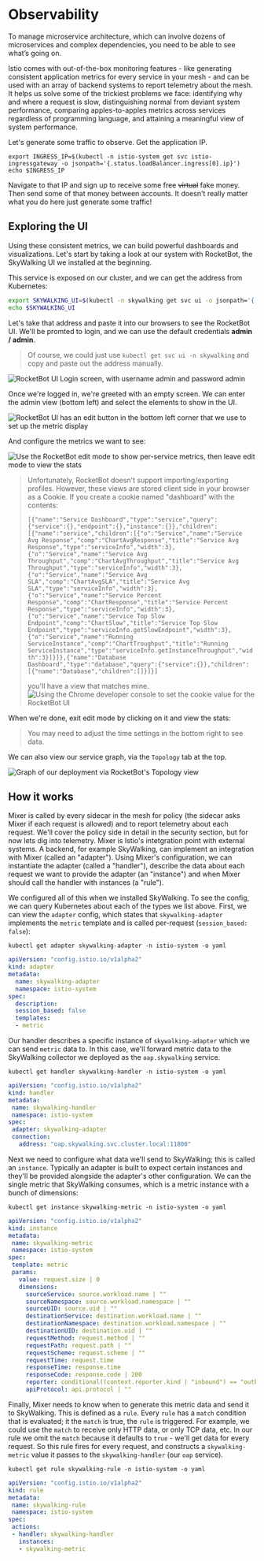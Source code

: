 Observability
=====

To manage microservice architecture, which can involve dozens of microservices and complex dependencies, you need to be able to see what’s going on.

Istio comes with out-of-the-box monitoring features - like generating consistent application metrics for every service in your mesh - and can be used with an array of backend systems to report telemetry about the mesh. It helps us solve some of the trickiest problems we face: identifying why and where a request is slow, distinguishing normal from deviant system performance, comparing apples-to-apples metrics across services regardless of programming language, and attaining a meaningful view of system performance.

Let's generate some traffic to observe. Get the application IP.

```shell
export INGRESS_IP=$(kubectl -n istio-system get svc istio-ingressgateway -o jsonpath='{.status.loadBalancer.ingress[0].ip}')
echo $INGRESS_IP
```

Navigate to that IP and sign up to receive some free ~~virtual~~ fake money. Then send some of that money between accounts. It doesn't really matter what you do here just generate some traffic!

Exploring the UI
----

Using these consistent metrics, we can build powerful dashboards and visualizations. Let's start by taking a look at our system with RocketBot, the SkyWalking UI we installed at the beginning.

This service is exposed on our cluster, and we can get the address from Kubernetes:

```sh
export SKYWALKING_UI=$(kubectl -n skywalking get svc ui -o jsonpath='{.status.loadBalancer.ingress[0].ip}')
echo $SKYWALKING_UI
```

Let's take that address and paste it into our browsers to see the RocketBot UI. We'll be promted to login, and we can use the default credentials **admin / admin**.

> Of course, we could just use `kubectl get svc ui -n skywalking` and copy and paste out the address manually.

![RocketBot UI Login screen, with username admin and password admin](/assets/rocketbot-login.png)

Once we're logged in, we're greeted with an empty screen. We can enter the admin view (bottom left) and select the elements to show in the UI.

![RocketBot UI has an edit button in the bottom left corner that we use to set up the metric display](/assets/rocketbot-editmode.png)

And configure the metrics we want to see:

![Use the RocketBot edit mode to show per-service metrics, then leave edit mode to view the stats](/assets/rocketbot-editmode-selectmetrics.png)

> Unfortunately, RocketBot doesn't support importing/exporting profiles. However, these views are stored client side in your browser as a Cookie. If you create a cookie named "dashboard" with the contents:
>
> ```[{"name":"Service Dashboard","type":"service","query":{"service":{},"endpoint":{},"instance":{}},"children":[{"name":"service","children":[{"o":"Service","name":"Service Avg Response","comp":"ChartAvgResponse","title":"Service Avg Response","type":"serviceInfo","width":3},{"o":"Service","name":"Service Avg Throughput","comp":"ChartAvgThroughput","title":"Service Avg Throughput","type":"serviceInfo","width":3},{"o":"Service","name":"Service Avg SLA","comp":"ChartAvgSLA","title":"Service Avg SLA","type":"serviceInfo","width":3},{"o":"Service","name":"Service Percent Response","comp":"ChartResponse","title":"Service Percent Response","type":"serviceInfo","width":3},{"o":"Service","name":"Service Top Slow Endpoint","comp":"ChartSlow","title":"Service Top Slow Endpoint","type":"serviceInfo.getSlowEndpoint","width":3},{"o":"Service","name":"Running ServiceInstance","comp":"ChartTroughput","title":"Running ServiceInstance","type":"serviceInfo.getInstanceThroughput","width":3}]}]},{"name":"Database Dashboard","type":"database","query":{"service":{}},"children":[{"name":"Database","children":[]}]}]```
>
> you'll have a view that matches mine.
> ![Using the Chrome developer console to set the cookie value for the RocketBot UI](/assets/rocketbot-chromeconsole-cookie.png)

When we're done, exit edit mode by clicking on it and view the stats:
> You may need to adjust the time settings in the bottom right to see data.

We can also view our service graph, via the `Topology` tab at the top.

![Graph of our deployment via RocketBot's Topology view](/assets/rocketbot-graph.png)

<!-- Finally, we can view traces of individual requests. (These traces are used to color the slow nodes red in the Topology view.)

![Trace screen, which shows a trace through the service graph as a tree](TODO: get graph) -->

How it works
---

Mixer is called by every sidecar in the mesh for policy (the sidecar asks Mixer if each request is allowed) and to report telemetry about each request. We'll cover the policy side in detail in the security section, but for now lets dig into telemetry. Mixer is Istio's intetgration point with external systems. A backend, for example SkyWalking, can implement an integration with Mixer (called an "adapter"). Using Mixer's configuration, we can instantiate the adapter (called a "handler"), describe the data about each request we want to provide the adapter (an "instance") and when Mixer should call the handler with instances (a "rule").

We configured all of this when we installed SkyWalking. To see the config, we can query Kubernetes about each of the types we list above. First, we can view the `adapter` config, which states that `skywalking-adapter` implements the `metric` template and is called per-request (`session_based: false`):

```shell
kubectl get adapter skywalking-adapter -n istio-system -o yaml
```

```yaml
apiVersion: "config.istio.io/v1alpha2"
kind: adapter
metadata:
  name: skywalking-adapter
  namespace: istio-system
spec:
  description:
  session_based: false
  templates:
  - metric
```

Our handler describes a specific instance of `skywalking-adapter` which we can send `metric` data to. In this case, we'll forward metric data to the SkyWalking collector we deployed as the `oap.skywalking` service.

```shell
kubectl get handler skywalking-handler -n istio-system -o yaml
```

```yaml
apiVersion: "config.istio.io/v1alpha2"
kind: handler
metadata:
 name: skywalking-handler
 namespace: istio-system
spec:
 adapter: skywalking-adapter
 connection:
   address: "oap.skywalking.svc.cluster.local:11800"
```

Next we need to configure what data we'll send to SkyWalking; this is called an `instance`. Typically an adapter is built to expect certain instances and they'll be provided alongside the adapter's other configuration. We can the single metric that SkyWalking consumes, which is a metric instance with a bunch of dimensions:

```shell
kubectl get instance skywalking-metric -n istio-system -o yaml
```

```yaml
apiVersion: "config.istio.io/v1alpha2"
kind: instance
metadata:
 name: skywalking-metric
 namespace: istio-system
spec:
 template: metric
 params:
   value: request.size | 0
   dimensions:
     sourceService: source.workload.name | ""
     sourceNamespace: source.workload.namespace | ""
     sourceUID: source.uid | ""
     destinationService: destination.workload.name | ""
     destinationNamespace: destination.workload.namespace | ""
     destinationUID: destination.uid | ""
     requestMethod: request.method | ""
     requestPath: request.path | ""
     requestScheme: request.scheme | ""
     requestTime: request.time
     responseTime: response.time
     responseCode: response.code | 200
     reporter: conditional((context.reporter.kind | "inbound") == "outbound", "source", "destination")
     apiProtocol: api.protocol | ""
```

Finally, Mixer needs to know when to generate this metric data and send it to SkyWalking. This is defined as a `rule`. Every `rule` has a `match` condition that is evaluated; it the `match` is true, the `rule` is triggered. For example, we could use the `match` to receive only HTTP data, or only TCP data, etc. In our rule we omit the `match` because it defaults to `true` - we'll get data for every request. So this rule fires for every request, and constructs a `skywalking-metric` value it passes to the `skywalking-handler` (our `oap` service).

```shell
kubectl get rule skywalking-rule -n istio-system -o yaml
```

```yaml
apiVersion: "config.istio.io/v1alpha2"
kind: rule
metadata:
 name: skywalking-rule
 namespace: istio-system
spec:
 actions:
 - handler: skywalking-handler
   instances:
   - skywalking-metric
```
